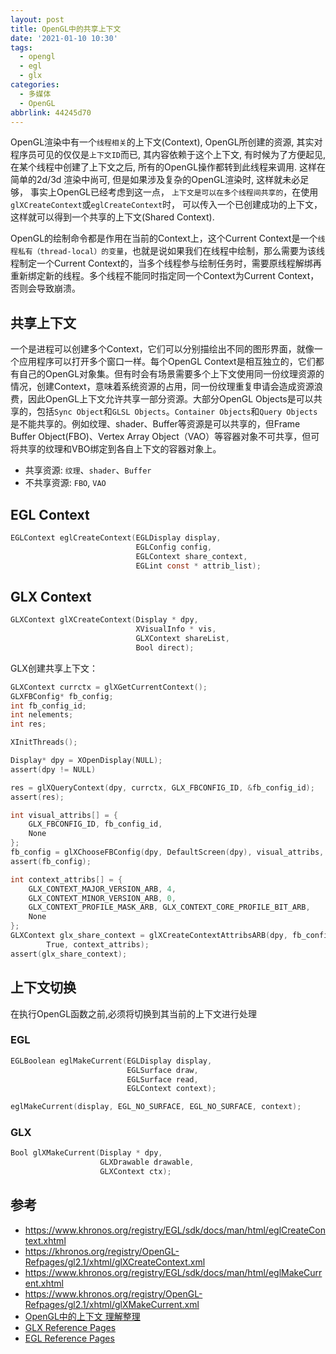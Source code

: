 ```yaml
---
layout: post
title: OpenGL中的共享上下文
date: '2021-01-10 10:30'
tags:
  - opengl
  - egl
  - glx
categories:
  - 多媒体
  - OpenGL
abbrlink: 44245d70
---
```


OpenGL渲染中有一个`线程相关`的上下文(Context), OpenGL所创建的资源, 其实对程序员可见的仅仅是`上下文ID`而已, 其内容依赖于这个上下文, 有时候为了方便起见, 在某个线程中创建了上下文之后, 所有的OpenGL操作都转到此线程来调用. 这样在简单的2d/3d 渲染中尚可, 但是如果涉及复杂的OpenGL渲染时, 这样就未必足够， 事实上OpenGL已经考虑到这一点， `上下文是可以在多个线程间共享的`，在使用`glXCreateContext`或`eglCreateContext`时， 可以传入一个已创建成功的上下文， 这样就可以得到一个共享的上下文(Shared Context).

<!--more-->

OpenGL的绘制命令都是作用在当前的Context上，这个Current Context是一个`线程私有（thread-local）的变量`，也就是说如果我们在线程中绘制，那么需要为该线程制定一个Current Context的，当多个线程参与绘制任务时，需要原线程解绑再重新绑定新的线程。多个线程不能同时指定同一个Context为Current Context，否则会导致崩溃。

## 共享上下文

一个是进程可以创建多个Context，它们可以分别描绘出不同的图形界面，就像一个应用程序可以打开多个窗口一样。每个OpenGL Context是相互独立的，它们都有自己的OpenGL对象集。但有时会有场景需要多个上下文使用同一份纹理资源的情况，创建Context，意味着系统资源的占用，同一份纹理重复申请会造成资源浪费，因此OpenGL上下文允许共享一部分资源。大部分OpenGL Objects是可以共享的，包括`Sync Object`和`GLSL Objects`。`Container Objects`和`Query Objects`是不能共享的。例如纹理、shader、Buffer等资源是可以共享的，但Frame Buffer Object(FBO)、Vertex Array Object（VAO）等容器对象不可共享，但可将共享的纹理和VBO绑定到各自上下文的容器对象上。

- 共享资源: `纹理`、`shader`、`Buffer`
- 不共享资源: `FBO`, `VAO`

## EGL Context

``` C
EGLContext eglCreateContext(EGLDisplay display,
  	                        EGLConfig config,
  	                        EGLContext share_context,
  	                        EGLint const * attrib_list);
```






## GLX Context

``` C
GLXContext glXCreateContext(Display * dpy,
 	                        XVisualInfo * vis,
 	                        GLXContext shareList,
 	                        Bool direct);
```

GLX创建共享上下文：
``` C
GLXContext currctx = glXGetCurrentContext();
GLXFBConfig* fb_config;
int fb_config_id;
int nelements;
int res;

XInitThreads();

Display* dpy = XOpenDisplay(NULL);
assert(dpy != NULL)

res = glXQueryContext(dpy, currctx, GLX_FBCONFIG_ID, &fb_config_id);
assert(res);

int visual_attribs[] = {
    GLX_FBCONFIG_ID, fb_config_id,
    None
};
fb_config = glXChooseFBConfig(dpy, DefaultScreen(dpy), visual_attribs, &nelements);
assert(fb_config);

int context_attribs[] = {
    GLX_CONTEXT_MAJOR_VERSION_ARB, 4,
    GLX_CONTEXT_MINOR_VERSION_ARB, 0,
    GLX_CONTEXT_PROFILE_MASK_ARB, GLX_CONTEXT_CORE_PROFILE_BIT_ARB,
    None
};
GLXContext glx_share_context = glXCreateContextAttribsARB(dpy, fb_config[0], currctx,
        True, context_attribs);
assert(glx_share_context);
```


## 上下文切换

在执行OpenGL函数之前,必须将切换到其当前的上下文进行处理

### EGL

``` C
EGLBoolean eglMakeCurrent(EGLDisplay display,
  	                      EGLSurface draw,
  	                      EGLSurface read,
  	                      EGLContext context);
```

``` C
eglMakeCurrent(display, EGL_NO_SURFACE, EGL_NO_SURFACE, context);
```

### GLX

``` C
Bool glXMakeCurrent(Display * dpy,
 	                GLXDrawable drawable,
 	                GLXContext ctx);
```








## 参考

- https://www.khronos.org/registry/EGL/sdk/docs/man/html/eglCreateContext.xhtml
- https://khronos.org/registry/OpenGL-Refpages/gl2.1/xhtml/glXCreateContext.xml
- https://www.khronos.org/registry/EGL/sdk/docs/man/html/eglMakeCurrent.xhtml
- https://www.khronos.org/registry/OpenGL-Refpages/gl2.1/xhtml/glXMakeCurrent.xml
- [OpenGL中的上下文 理解整理](https://blog.csdn.net/shenyi0_0/article/details/109382509)
- [GLX Reference Pages](https://www.khronos.org/registry/OpenGL-Refpages/gl2.1/)
- [EGL Reference Pages](https://www.khronos.org/registry/EGL/sdk/docs/man/)
